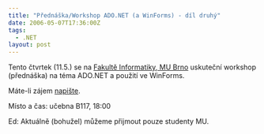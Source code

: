 ```yaml
---
title: "Přednáška/Workshop ADO.NET (a WinForms) - díl druhý"
date: 2006-05-07T17:36:00Z
tags:
  - .NET
layout: post
---
```

Tento čtvrtek (11.5.) se na [Fakultě Informatiky, MU Brno][1] uskuteční workshop (přednáška) na téma ADO.NET a použití ve WinForms.

Máte-li zájem [napište][2]. 

Místo a čas: učebna B117, 18:00

Ed: Aktuálně (bohužel) můžeme přijmout pouze studenty MU.

[1]: http://www.fi.muni.cz/
[2]: /about/